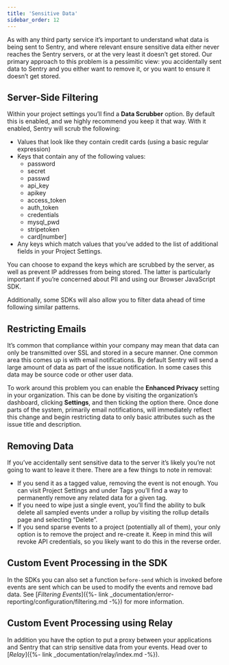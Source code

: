 ```yaml
---
title: 'Sensitive Data'
sidebar_order: 12
---
```


As with any third party service it’s important to understand what data is being sent to Sentry, and where relevant ensure sensitive data either never reaches the Sentry servers, or at the very least it doesn’t get stored. Our primary approach to this problem is a pessimitic view: you accidentally sent data to Sentry and you either want to remove it, or you want to ensure it doesn’t get stored.

## Server-Side Filtering

Within your project settings you’ll find a **Data Scrubber** option. By default this is enabled, and we highly recommend you keep it that way. With it enabled, Sentry will scrub the following:

-   Values that look like they contain credit cards (using a basic regular expression)
-   Keys that contain any of the following values:
    -   password
    -   secret
    -   passwd
    -   api_key
    -   apikey
    -   access_token
    -   auth_token
    -   credentials
    -   mysql_pwd
    -   stripetoken
    -   card[number]
-   Any keys which match values that you’ve added to the list of additional fields in your Project Settings.

You can choose to expand the keys which are scrubbed by the server, as well as prevent IP addresses from being stored. The latter is particularly important if you’re concerned about PII and using our Browser JavaScript SDK.

Additionally, some SDKs will also allow you to filter data ahead of time following similar patterns.

## Restricting Emails

It’s common that compliance within your company may mean that data can only be transmitted over SSL and stored in a secure manner. One common area this comes up is with email notifications. By default Sentry will send a large amount of data as part of the issue notification. In some cases this data may be source code or other user data.

To work around this problem you can enable the **Enhanced Privacy** setting in your organization. This can be done by visiting the organization’s dashboard, clicking **Settings**, and then ticking the option there. Once done parts of the system, primarily email notifications, will immediately reflect this change and begin restricting data to only basic attributes such as the issue title and description.

## Removing Data

If you’ve accidentally sent sensitive data to the server it’s likely you’re not going to want to leave it there. There are a few things to note in removal:

-   If you send it as a tagged value, removing the event is not enough. You can visit Project Settings and under Tags you’ll find a way to permanently remove any related data for a given tag.
-   If you need to wipe just a single event, you’ll find the ability to bulk delete all sampled events under a rollup by visiting the rollup details page and selecting “Delete”.
-   If you send sparse events to a project (potentially all of them), your only option is to remove the project and re-create it. Keep in mind this will revoke API credentials, so you likely want to do this in the reverse order.

## Custom Event Processing in the SDK

In the SDKs you can also set a function `before-send` which is invoked before events are sent which can be used to modify the events and remove bad data. See [_Filtering Events_]({%- link _documentation/error-reporting/configuration/filtering.md -%}) for more information.

## Custom Event Processing using Relay

In addition you have the option to put a proxy between your applications and Sentry that can strip sensitive data from your events. Head over to [_Relay_]({%- link _documentation/relay/index.md -%}).
